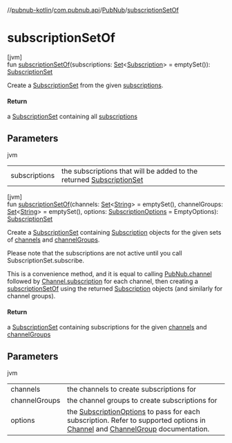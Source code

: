 //[pubnub-kotlin](../../../index.md)/[com.pubnub.api](../index.md)/[PubNub](index.md)/[subscriptionSetOf](subscription-set-of.md)

# subscriptionSetOf

[jvm]\
fun [subscriptionSetOf](subscription-set-of.md)(subscriptions: [Set](https://kotlinlang.org/api/latest/jvm/stdlib/kotlin.collections/-set/index.html)&lt;[Subscription](../../com.pubnub.api.v2.subscriptions/-subscription/index.md)&gt; = emptySet()): [SubscriptionSet](../../com.pubnub.api.v2.subscriptions/-subscription-set/index.md)

Create a [SubscriptionSet](../../com.pubnub.api.v2.subscriptions/-subscription-set/index.md) from the given [subscriptions](subscription-set-of.md).

#### Return

a [SubscriptionSet](../../com.pubnub.api.v2.subscriptions/-subscription-set/index.md) containing all [subscriptions](subscription-set-of.md)

## Parameters

jvm

| | |
|---|---|
| subscriptions | the subscriptions that will be added to the returned [SubscriptionSet](../../com.pubnub.api.v2.subscriptions/-subscription-set/index.md) |

[jvm]\
fun [subscriptionSetOf](subscription-set-of.md)(channels: [Set](https://kotlinlang.org/api/latest/jvm/stdlib/kotlin.collections/-set/index.html)&lt;[String](https://kotlinlang.org/api/latest/jvm/stdlib/kotlin/-string/index.html)&gt; = emptySet(), channelGroups: [Set](https://kotlinlang.org/api/latest/jvm/stdlib/kotlin.collections/-set/index.html)&lt;[String](https://kotlinlang.org/api/latest/jvm/stdlib/kotlin/-string/index.html)&gt; = emptySet(), options: [SubscriptionOptions](../../com.pubnub.api.v2.subscriptions/-subscription-options/index.md) = EmptyOptions): [SubscriptionSet](../../com.pubnub.api.v2.subscriptions/-subscription-set/index.md)

Create a [SubscriptionSet](../../com.pubnub.api.v2.subscriptions/-subscription-set/index.md) containing [Subscription](../../com.pubnub.api.v2.subscriptions/-subscription/index.md) objects for the given sets of [channels](subscription-set-of.md) and [channelGroups](subscription-set-of.md).

Please note that the subscriptions are not active until you call SubscriptionSet.subscribe.

This is a convenience method, and it is equal to calling [PubNub.channel](channel.md) followed by [Channel.subscription](../../com.pubnub.api.v2.entities/-channel/subscription.md) for each channel, then creating a [subscriptionSetOf](subscription-set-of.md) using the returned [Subscription](../../com.pubnub.api.v2.subscriptions/-subscription/index.md) objects (and similarly for channel groups).

#### Return

a [SubscriptionSet](../../com.pubnub.api.v2.subscriptions/-subscription-set/index.md) containing subscriptions for the given [channels](subscription-set-of.md) and [channelGroups](subscription-set-of.md)

## Parameters

jvm

| | |
|---|---|
| channels | the channels to create subscriptions for |
| channelGroups | the channel groups to create subscriptions for |
| options | the [SubscriptionOptions](../../com.pubnub.api.v2.subscriptions/-subscription-options/index.md) to pass for each subscription. Refer to supported options in [Channel](../../com.pubnub.api.v2.entities/-channel/index.md) and [ChannelGroup](../../com.pubnub.api.v2.entities/-channel-group/index.md) documentation. |
